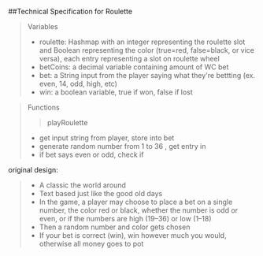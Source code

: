 ##Technical Specification for Roulette 
> Variables
> - roulette: Hashmap with an integer representing the roulette slot and Boolean representing the color (true=red, false=black, or vice versa), each entry representing a slot on roulette wheel
> - betCoins: a decimal variable containing amount of WC bet
> - bet: a String input from the player saying what they're bettting (ex. even, 14, odd, high, etc)
> - win: a boolean variable, true if won, false if lost

> Functions
> >playRoulette
> - get input string from player, store into bet
> - generate random number from 1 to 36 , get entry in 
> - if bet says even or odd, check if 

original design:
> - A classic the world around
> - Text based just like the good old days
> - In the game, a player may choose to place a bet on a single number, the color red or black, whether the number is odd or even, or if the numbers are high (19–36) or low (1–18)
> - Then a random number and color gets chosen
> - If your bet is correct (win), win however much you would, otherwise all money goes to pot